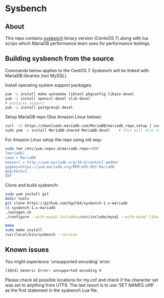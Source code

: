 # Sysbench

## About

This repo contains [sysbench](https://github.com/akopytov/sysbench) binary version (CentoOS 7) along with lua scrips which MariaDB performance team uses for performance testings.

## Building sysbench from the source

Commands below applies to the CentOS 7. Sysbench will be linked with MariaDB libraries (not MySQL).

Install operating system support packages:

```bash
yum -y install make automake libtool pkgconfig libaio-devel
yum -y install openssl-devel zlib-devel
# postgres support
yum -y install postgresql-devel
```

Setup MariaDB repo (See Amazon Linux below):

```bash
curl -sS https://downloads.mariadb.com/MariaDB/mariadb_repo_setup | sudo bash
sudo yum -y install MariaDB-shared MariaDB-devel    # this will also install MariaDB-client MariaDB-common 
```

For Amazon Linux setup the repo using old way:

```bash
sudo tee /etc/yum.repos.d/mariadb.repo<<EOF
[mariadb]
name = MariaDB
baseurl = http://yum.mariadb.org/10.6/centos7-amd64/
gpgkey=https://yum.mariadb.org/RPM-GPG-KEY-MariaDB
gpgcheck=1
EOF
```

Clone and build sysbench:

```bash
sudo yum install git
mkdir tools 
git clone https://github.com/hgxl64/sysbench-1.x-mariadb
cd sysbench-1.x-mariadb
./autogen.sh
./configure --with-mysql-includes=/usr/include/mysql --with-mysql-libs=/usr/lib64/ --with-pgsql --disable-shared --enable-static

make 
sudo make install
/usr/local/bin/sysbench --version
```

## Known issues

You might experience 'unsupported encoding' error:

```bash
[1024] Generic Error: unsupported encoding 4
```

Please check all possible locations for my.cnf and check if the character set was set to anything from UTF8. The last resort is to use ‘SET NAMES utf8’ as the first statement in the sysbench Lua file.

